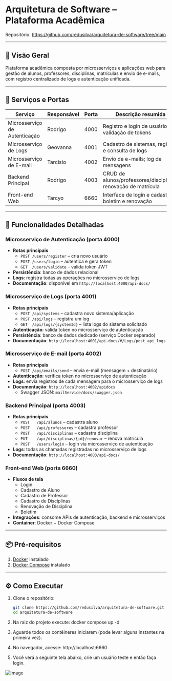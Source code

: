 # Arquitetura de Software – Plataforma Acadêmica

Repositório: https://github.com/redusilva/arquitetura-de-software/tree/main

---

## 📝 Visão Geral

Plataforma acadêmica composta por microsserviços e aplicações web para gestão de alunos, professores, disciplinas, matrículas e envio de e-mails, com registro centralizado de logs e autenticação unificada.

---

## 🚀 Serviços e Portas

| Serviço                        | Responsável | Porta  | Descrição resumida                                       |
|--------------------------------|-------------|--------|----------------------------------------------------------|
| Microsserviço de Autenticação  | Rodrigo     | 4000   | Registro e login de usuários; validação de tokens        |
| Microsserviço de Logs          | Geovanna    | 4001   | Cadastro de sistemas, registro e consulta de logs        |
| Microsserviço de E-mail        | Tarcísio    | 4002   | Envio de e-mails; log de mensagens                      |
| Backend Principal              | Rodrigo     | 4003   | CRUD de alunos/professores/disciplinas; renovação de matrícula |
| Front-end Web                  | Tarcyo      | 6660   | Interface de login e cadastros; boletim e renovação      |

---

## 🔧 Funcionalidades Detalhadas

### Microsserviço de Autenticação (porta 4000)
- **Rotas principais**  
  - `POST /users/register` – cria novo usuário  
  - `POST /users/login` – autentica e gera token  
  - `GET  /users/validate` – valida token JWT  
- **Persistência**: banco de dados relacional  
- **Logs**: registra todas as operações no microsserviço de logs  
- **Documentação**: disponível em `http://localhost:4000/api-docs/`

### Microsserviço de Logs (porta 4001)
- **Rotas principais**  
  - `POST /api/systems` – cadastra novo sistema/aplicação  
  - `POST /api/logs`    – registra um log  
  - `GET  /api/logs/{systemId}` – lista logs do sistema solicitado  
- **Autenticação**: valida token no microsserviço de autenticação  
- **Persistência**: banco de dados dedicado (serviço Docker separado)  
- **Documentação**: `http://localhost:4001/api-docs/#/Logs/post_api_logs`

### Microsserviço de E-mail (porta 4002)
- **Rotas principais**  
  - `POST /api/emails/send` – envia e-mail (mensagem + destinatário)  
- **Autenticação**: verifica token no microsserviço de autenticação  
- **Logs**: envia registros de cada mensagem para o microsserviço de logs  
- **Documentação**: `http://localhost:4002/apidocs`  
  - Swagger JSON: `mailService/docs/swagger.json`

### Backend Principal (porta 4003)
- **Rotas principais**  
  - `POST   /api/alunos`        – cadastra aluno  
  - `POST   /api/professores`   – cadastra professor  
  - `POST   /api/disciplinas`   – cadastra disciplina  
  - `PUT    /api/disciplinas/{id}/renovar` – renova matrícula  
  - `POST   /users/login`       – login via microsserviço de autenticação  
- **Logs**: todas as chamadas registradas no microsserviço de logs  
- **Documentação**: `http://localhost:4003/api-docs/`

### Front-end Web (porta 6660)
- **Fluxos de tela**  
  - Login  
  - Cadastro de Aluno  
  - Cadastro de Professor  
  - Cadastro de Disciplinas  
  - Renovação de Disciplina  
  - Boletim  
- **Integrações**: consome APIs de autenticação, backend e microsserviços  
- **Container**: Docker + Docker Compose

---

## 📦 Pré-requisitos

1. [Docker](https://www.docker.com/) instalado  
2. [Docker Compose](https://docs.docker.com/compose/) instalado  

---

## ⚙️ Como Executar

1. Clone o repositório:  
   ```bash
   git clone https://github.com/redusilva/arquitetura-de-software.git
   cd arquitetura-de-software
2. Na raiz do projeto execute: docker compose up -d
3. Aguarde todos os contêineres iniciarem (pode levar alguns instantes na primeira vez).

4. No navegador, acesse: http://localhost:6660
5. Você verá a seguinte tela abaixo, crie um usuário teste e então faça login.

![image](https://github.com/user-attachments/assets/9c95103d-4d43-4b47-956f-0afccf6156c6)


